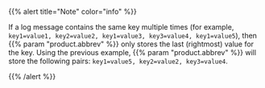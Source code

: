 ---
---
<!-- DISCLAIMER: This file is based on the syslog-ng Open Source Edition documentation https://github.com/balabit/syslog-ng-ose-guides/commit/2f4a52ee61d1ea9ad27cb4f3168b95408fddfdf2 and is used under the terms of The syslog-ng Open Source Edition Documentation License. The file has been modified by Axoflow. -->
{{% alert title="Note" color="info" %}}

If a log message contains the same key multiple times (for example, `key1=value1, key2=value2, key1=value3, key3=value4, key1=value5`), then {{% param "product.abbrev" %}} only stores the last (rightmost) value for the key. Using the previous example, {{% param "product.abbrev" %}} will store the following pairs: `key1=value5, key2=value2, key3=value4`.

{{% /alert %}}
